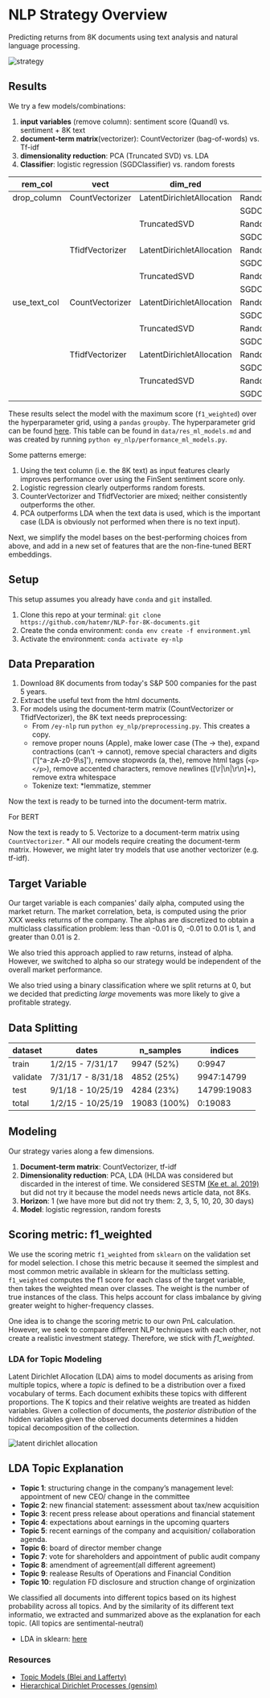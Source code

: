 # NLP Strategy Overview
Predicting returns from 8K documents using text analysis and natural language processing.

![strategy](images/strategy_overview.png)

## Results
We try a few models/combinations:
1. __input variables__ (remove column): sentiment score (Quandl) vs. sentiment + 8K text
2. __document-term matrix__(vectorizer): CountVectorizer (bag-of-words) vs. Tf-idf
3. __dimensionality reduction__: PCA (Truncated SVD) vs. LDA
4. __Classifier__: logistic regression (SGDClassifier) vs. random forests

rem_col|vect|dim_red|clf|split0_test_score
---|---|---|---|---
drop_column|CountVectorizer|LatentDirichletAllocation|RandomForestClassifier|0.383
||||SGDClassifier|0.416
|||TruncatedSVD|RandomForestClassifier|0.383
||||SGDClassifier|0.408
||TfidfVectorizer|LatentDirichletAllocation|RandomForestClassifier|0.383
||||SGDClassifier|0.411
|||TruncatedSVD|RandomForestClassifier|0.383
||||SGDClassifier|0.41
use_text_col|CountVectorizer|LatentDirichletAllocation|RandomForestClassifier|0.412
||||SGDClassifier|0.418
|||TruncatedSVD|RandomForestClassifier|0.424
||||SGDClassifier|0.479
||TfidfVectorizer|LatentDirichletAllocation|RandomForestClassifier|0.42
||||SGDClassifier|0.438
|||TruncatedSVD|RandomForestClassifier|0.429
||||SGDClassifier|0.47

These results select the model with the maximum score (`f1_weighted`) over the 
hyperparameter grid, using a `pandas` `groupby`. The hyperparameter grid can 
be found [here](ey_nlp/build_model_ml_models.py). This table can be found in 
`data/res_ml_models.md` and was created by running 
`python ey_nlp/performance_ml_models.py`.

Some patterns emerge:
1. Using the text column (i.e. the 8K text) as input features clearly improves
performance over using the FinSent sentiment score only.
2. Logistic regression clearly outperforms random forests.
3. CounterVectorizer and TfidfVectorier are mixed; neither consistently
outperforms the other.
4. PCA outperforms LDA when the text data is used, which is the important case 
(LDA is obviously not performed when there is no text input).

Next, we simplify the model bases on the best-performing choices from above,
and add in a new set of features that are the non-fine-tuned BERT embeddings.




## Setup
This setup assumes you already have `conda` and `git` installed.
1. Clone this repo at your terminal: `git clone https://github.com/hatemr/NLP-for-8K-documents.git`
2. Create the conda environment: `conda env create -f environment.yml`
3. Activate the environment: `conda activate ey-nlp`

## Data Preparation
1. Download 8K documents from today's S&P 500 companies for the past 5 years.
2. Extract the useful text from the html documents.
3. For models using the document-term matrix (CountVectorizer or TfidfVectorizer),
the 8K text needs preprocessing:
    * From `/ey-nlp` run `python ey_nlp/preprocessing.py`. This creates a copy.
    * remove proper nouns (Apple), make lower case (The -> the), expand contractions (can't -> cannot), remove special characters and digits ('[^a-zA-z0-9\s]'), remove stopwords (a, the), remove html tags (`<p></p>`), remove accented characters, remove newlines ([\r|\n|\r\n]+), remove extra whitespace
    * Tokenize text:
      *lemmatize, stemmer

Now the text is ready to be turned into the document-term matrix.

For BERT 


Now the text is ready to 
5. Vectorize to a document-term matrix using `CountVectorizer`.
    * All our models require creating the document-term matrix. However, we 
  might later try models that use another vectorizer (e.g. tf-idf).

## Target Variable
Our target variable is each companies' daily alpha, computed using the market
return. The market correlation, beta, is computed using the prior XXX weeks 
returns of the company. The alphas are discretized to obtain a multiclass 
classification problem: less than -0.01 is 0, -0.01 to 0.01 is 1, and greater
than 0.01 is 2. 

We also tried this approach applied to raw returns, instead of alpha. However,
we switched to alpha so our strategy would be independent of the overall market
performance.

We also tried using a binary classification where we split returns at 0, but we
decided that predicting _large_ movements was more likely to give a profitable
strategy.

## Data Splitting
  
| dataset       | dates             | n_samples     | indices     |
| ------------- | ----------------- | ------------- | ----------- |
| train         | 1/2/15 - 7/31/17  | 9947 (52%)    | 0:9947      |
| validate      | 7/31/17 - 8/31/18 | 4852 (25%)    | 9947:14799  |
| test          | 9/1/18 - 10/25/19 | 4284 (23%)    | 14799:19083 |
| total         | 1/2/15 - 10/25/19 | 19083 (100%)  | 0:19083     |
  
## Modeling
Our strategy varies along a few dimensions.

1. __Document-term matrix__: CountVectorizer, tf-idf
2. __Dimensionality reduction__: PCA, LDA (HLDA was considered but discarded in
 the interest of time. We considered SESTM [(Ke et. al. 2019)](references/Predicting_Returns_with_Text_Data.pdf)
 but did not try it because the model needs news article data, not 8Ks.
3. __Horizon__: 1 (we have more but did not try them: 2, 3, 5, 10, 20, 30 days)
4. __Model__: logistic regression, random forests

## Scoring metric: f1_weighted
We use the scoring metric `f1_weighted` from `sklearn` on the validation set for 
model selection. I chose this metric because it seemed the simplest and most
common metric available in sklearn for the multiclass setting. `f1_weighted` computes
the f1 score for each class of the target variable, then takes the weighted 
mean over classes. The weight is the number of true instances of the class. This
helps account for class imbalance by giving greater weight to higher-frequency
classes.

One idea is to change the scoring metric to our own PnL calculation. However,
we seek to compare different NLP techniques with each other, not create a 
realistic investment stategy. Therefore, we stick with _f1_weighted_.

### LDA for Topic Modeling
Latent Dirichlet Allocation (LDA) aims to model documents as arising from multiple topics, where a _topic_ is defined to be a distribution over a fixed vocabulary of terms. Each document exhibits these topics with different proportions. The K topics and their relative weights are treated as hidden variables. Given a collection of documents, the _posterior distribution_ of the hidden variables given the observed documents determines a hidden topical decomposition of the collection.

![latent dirichlet allocation](images/lda.png)
## LDA Topic Explanation
* __Topic 1__: structuring change in the company’s management level: appointment of new CEO/ change in the committee
* __Topic 2__: new financial statement: assessment about tax/new acquisition
* __Topic 3__: recent press release about operations and financial statement
* __Topic 4__: expectations about earnings in the upcoming quarters
* __Topic 5__: recent earnings of the company and acquisition/ collaboration agenda.
* __Topic 6__: board of director member change
* __Topic 7__: vote for shareholders and appointment of public audit company
* __Topic 8__: amendment of agreement(all different agreement)
* __Topic 9__: realease Results of Operations and Financial Condition
* __Topic 10__: regulation FD disclosure and struction change of orginization

We classified all documents into different topics based on its highest probability across all topics. And by the similarity of its different text informatio, we extracted and summarized above as the explanation for each topic. 
(All topics are sentimental-neutral)

* LDA in sklearn: [here](https://scikit-learn.org/stable/modules/decomposition.html#latent-dirichlet-allocation-lda)

### Resources
* [Topic Models (Blei and Lafferty)](http://citeseerx.ist.psu.edu/viewdoc/download?doi=10.1.1.186.4283&rep=rep1&type=pdf)
* [Hierarchical Dirichlet Processes (gensim)](https://www.stat.berkeley.edu/~aldous/206-Exch/Papers/hierarchical_dirichlet.pdf)
